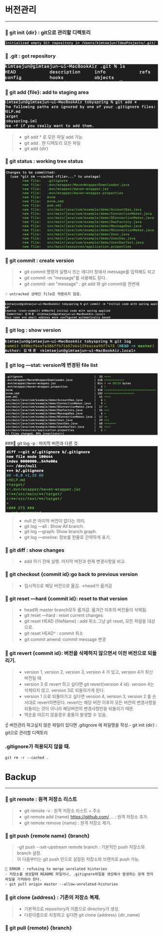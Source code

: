 # 버전관리 
******

### 📌 git init {dir} : git으로 관리할 디렉토리    
![img.png](img.png)    

### 📌 .git : got repository       
  ![img_1.png](img_1.png)          


### 📌 git add {file}: add to staging area       
![img_2.png](img_2.png)
> - git add * 로 모든 파일 add 가능   
> - git add . 현 디렉토리 모든 파일
> - git add {dir}

### 📌 git status : working tree status      
![img_3.png](img_3.png)

### 📌 git commit : create version

> - git commit 명령어 실행시 뜨는 에디터 창에서 message를 입력해도 되고
> - git commit -m "message"를 사용해도 된다.
> - git commit -am "message" : git add 와 git commit을 한번에

    ☝️️ untracked 상태인 file은 적용되지 않음.       
![img_4.png](img_4.png)

### 📌 git log : show version    
![img_5.png](img_5.png)

### 📌 git log —stat: version에 변경된 file list
![img_6.png](img_6.png)

###📌 git log -p : 마지막 버전과 다른 것.      
![img_7.png](img_7.png)
> - null 은 마지막 버전이 없다는 의미.
> - git log —all : Show All branch.
> - git log —graph: Show branch graph.
> - git log —oneline: 정보를 한줄로 간략하게 표기.

### 📌 git diff : show changes

> - add 하기 전에 실행. 마지막 버전과 현재 변경사항을 비교.

### 📌 git checkout  {commit id}:go back to previous version

> - 임시적으로 해당 버전으로 옮김. →head가 옮겨감

### 📌 git reset —hard {commit id}: reset to that version

> - head와 master branch모두 옮겨감. 옮겨간 이후의 버전들이 삭제됨.
> - git reset —hard : reset current changes
> - git reset HEAD {fileName} : add 취소 그냥 git reset, 모든 파일을 대상으로.
> - git reset HEAD^ : commit 취소
> - git commit amend: commit message 변경

### 📌 git revert {commit id}: 버전을 삭제하지 않으면서 이전 버전으로 되돌리기.

> - version 1, version 2, version 3, version 4 가 있고, version 4가 최신 버전일 때
> - version 3 로 revert 하고 싶다면 git revert{version 4 id}. version 4는 삭제되지 않고. version 3로 되돌아가게 된다.
> - version 1 으로 되돌아가고 싶다면 version 4, version 3, version 2 를 순서대로 revert하면된다. revert는 해당 버전 이후의 모든 버전의 변경사항을 되돌리는 것이 아니라 해당버전의 변경사항만을 되돌리기 때문.
> - 역순을 따르지 않을경우 충돌이 발생할 수 있음.

☝️ 버전관리 하고싶지 않은 파일이 있다면 .gitignore 에 파일명을 작성.- git init {dir} : git으로 관리할 디렉토리   

### .gitignore가 적용되지 않을 때.
    git rm -r --cached .

# Backup
*****
### 📌 git remote : 원격 저장소 리스트
> - git remote -v : 원격 저장소 리스트 + 주소
> - git remote add {name} https://github.com/.... : 원격 저장소 추가.
> - git remote remove {name} : 원격 저장소 제거.

### 📌 git push {remote name} {branch}
> -git push --set-upstream remote branch : 기본적인 push 저장소와 branch 설정.    
> 이 다음부터는 git push 만으로 설정된 저장소와 브랜치로 push 가능.

    🧐 ERROR : refusing to merge unrelated histories
    - 저장소를 생성할때 README 파일이나, .gitignore파일을 생성해서 발생하는 문제 먼저 파일을 가져와야 한다.
    - git pull origin master --allow-unrelated-histories

### 📌 git clone {address} : 기존의 저장소 복제.
> - 기본적으로 repository의 이름으로 directory가 생성.
> - 다른이름으로 지정하고 싶다면 git clone {address} {dir_name}

### 📌 git pull {remote} {branch}
